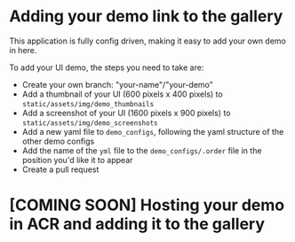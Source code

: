 
# Adding your demo link to the gallery 

This application is fully config driven, making it easy to add your own demo in here.

To add your UI demo, the steps you need to take are:
- Create your own branch: "your-name"/"your-demo"
- Add a thumbnail of your UI (600 pixels x 400 pixels) to `static/assets/img/demo_thumbnails`
- Add a screenshot of your UI (1600 pixels x 900 pixels) to `static/assets/img/demo_screenshots`
- Add a new yaml file to `demo_configs`, following the yaml structure of the other demo configs
- Add the name of the `yml` file to the `demo_configs/.order` file in the position you'd like it to appear
- Create a pull request

# [COMING SOON] Hosting your demo in ACR and adding it to the gallery 
